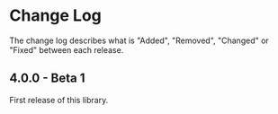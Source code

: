 # Change Log

The change log describes what is "Added", "Removed", "Changed" or "Fixed" between each release.

## 4.0.0 - Beta 1

First release of this library. 
